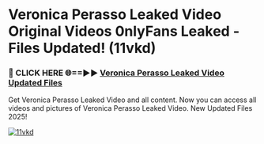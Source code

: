 # Veronica Perasso Leaked Video Original Videos 0nlyFans Leaked - Files Updated! (11vkd)

<h3>🔴 CLICK HERE 🌐==►► <a href="https://tinyurl.com/x26r9saj" rel="nofollow">Veronica Perasso Leaked Video Updated Files</a></h3>

Get Veronica Perasso Leaked Video and all content. Now you can access all videos and pictures of Veronica Perasso Leaked Video. New Updated Files 2025!

[![11vkd](https://i.imgur.com/LkgZPqh.gif)](https://tinyurl.com/x26r9saj)
